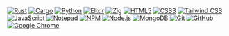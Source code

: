<a href="#"><img alt="Rust" src="https://img.shields.io/badge/-Rust-000000?style=flat-square&logo=rust&logoColor=white"/></a>
<a href="#"><img alt="Cargo" src="https://img.shields.io/badge/-Cargo-000000?style=flat-square&logo=rust&logoColor=white"/></a>
<a href="#"><img alt="Python" src="https://img.shields.io/badge/-Python-3776AB?style=flat-square&logo=python&logoColor=white"/></a>
<a href="#"><img alt="Elixir" src="https://img.shields.io/badge/-Elixir-4B275F?style=flat-square&logo=elixir&logoColor=white"/></a>
<a href="#"><img alt="Zig" src="https://img.shields.io/badge/-Zig-F7A41D?style=flat-square&logo=zig&logoColor=black"/></a>
<a href="#"><img alt="HTML5" src="https://img.shields.io/badge/-HTML5-E34F26?style=flat-square&logo=html5&logoColor=white"/></a>
<a href="#"><img alt="CSS3" src="https://img.shields.io/badge/-CSS3-1572B6?style=flat-square&logo=css3&logoColor=white"/></a>
<a href="#"><img alt="Tailwind CSS" src="https://img.shields.io/badge/-Tailwind%20CSS-38B2AC?style=flat-square&logo=tailwind-css&logoColor=white"/></a>
<a href="#"><img alt="JavaScript" src="https://img.shields.io/badge/-JavaScript-F7DF1E?style=flat-square&logo=javascript&logoColor=black"/></a>
<a href="#"><img alt="Notepad" src="https://img.shields.io/badge/-Notepad-008000?style=flat-square&logo=notepad%2B%2B&logoColor=white"/></a>
<a href="#"><img alt="NPM" src="https://img.shields.io/badge/-NPM-CB3837?style=flat-square&logo=npm&logoColor=white"/></a>
<a href="#"><img alt="Node.js" src="https://img.shields.io/badge/-Node.js-43853D?style=flat-square&logo=node.js&logoColor=white"/></a>
<a href="#"><img alt="MongoDB" src="https://img.shields.io/badge/-MongoDB-47A248?style=flat-square&logo=mongodb&logoColor=white"/></a>
<a href="#"><img alt="Git" src="https://img.shields.io/badge/-Git-F05032?style=flat-square&logo=git&logoColor=white"/></a>
<a href="#"><img alt="GitHub" src="https://img.shields.io/badge/-GitHub-181717?style=flat-square&logo=github&logoColor=white"/></a>
<a href="#"><img alt="Google Chrome" src="https://img.shields.io/badge/-Chrome-4285F4?style=flat-square&logo=google-chrome&logoColor=white"/></a>
